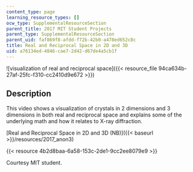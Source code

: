 ```yaml
---
content_type: page
learning_resource_types: []
ocw_type: SupplementalResourceSection
parent_title: 2017 MIT Student Projects
parent_type: SupplementalResourceSection
parent_uid: faf869f8-afdd-f72b-42b0-a478ed652c8c
title: Real and Reciprocal Space in 2D and 3D
uid: a76134ed-4846-cae7-2d42-d67de4a5cb1f
---
```


![visualization of real and reciprocal space]({{< resource_file 94ca634b-27af-25fc-f310-cc2410d9e672 >}})

Description
-----------

This video shows a visualization of crystals in 2 dimensions and 3 dimensions in both real and reciprocal space and explains some of the underlying math and how it relates to X-ray diffraction.

[Real and Reciprocal Space in 2D and 3D (NB)]({{< baseurl >}}/resources/2017_anon3)

{{< resource 4b2d8baa-6a58-153c-2de1-9cc2ee8079e9 >}}

Courtesy MIT student.